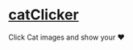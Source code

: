 # [catClicker](https://sravan7.github.io/catClicker/index.html)

Click Cat images and show your :heart: 